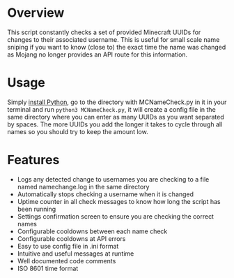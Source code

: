 # Overview

This script constantly checks a set of provided Minecraft UUIDs for changes to their associated username. This is useful for small scale name sniping if you want to know (close to) the exact time the name was changed as Mojang no longer provides an API route for this information.

# Usage
Simply [install Python](https://www.python.org/downloads/), go to the directory with MCNameCheck.py in it in your terminal and run `python3 MCNameCheck.py`, it will create a config file in the same directory where you can enter as many UUIDs as you want separated by spaces. The more UUIDs you add the longer it takes to cycle through all names so you should try to keep the amount low.

# Features
- Logs any detected change to usernames you are checking to a file named namechange.log in the same directory
- Automatically stops checking a username when it is changed
- Uptime counter in all check messages to know how long the script has been running
- Settings confirmation screen to ensure you are checking the correct names
- Configurable cooldowns between each name check
- Configurable cooldowns at API errors
- Easy to use config file in .ini format
- Intuitive and useful messages at runtime
- Well documented code comments
- ISO 8601 time format

